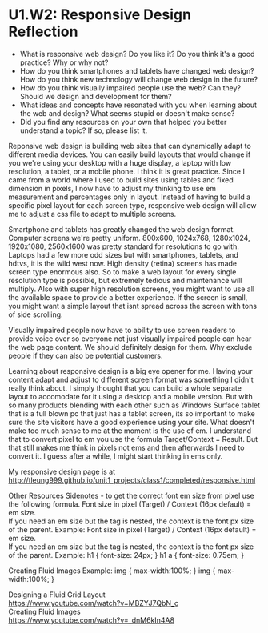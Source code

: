 # U1.W2: Responsive Design Reflection

* What is responsive web design? Do you like it?  Do you think it's a good practice? Why or why not?
* How do you think smartphones and tablets have changed web design? How do you think new technology will change web design in the future?
* How do you think visually impaired people use the web? Can they? Should we design and development for them?
* What ideas and concepts have resonated with you when learning about the web and design? What seems stupid or doesn't make sense?
* Did you find any resources on your own that helped you better understand a topic? If so, please list it.

Reponsive web design is building web sites that can dynamically adapt to different media devices.   You can easily build layouts that would change if you we're using your desktop with a huge display, a laptop with low resolution, a tablet, or a mobile phone.    I think it is great practice.  Since I came from a world where I used to build sites using tables and fixed dimension in pixels, I now have to adjust my thinking to use em measurement and percentages only in layout.   Instead of having to build a specific pixel layout for each screen type, responsive web design will allow me to adjust a css file to adapt to multiple screens.

Smartphone and tablets has greatly changed the web design format.    Computer screens we're pretty uniform.   800x600, 1024x768, 1280x1024, 1920x1080, 2560x1600 was pretty standard for resolutions to go with.   Laptops had a few more odd sizes but with smartphones, tablets, and hdtvs, it is the wild west now.   High density (retina) screens has made screen type enormous also.   So to make a web layout for every single resolution type is possible, but extremely tedious and maintenance will multiply.   Also with super high resolution screens, you might want to use all the available space to provide a better experience.   If the screen is small, you might want a simple layout that isnt spread across the screen with tons of side scrolling.   

Visually impaired people now have to ability to use screen readers to provide voice over so everyone not just visually impaired people can hear the web page content.   We should definitely design for them.  Why exclude people if they can also be potential customers.   

Learning about responsive design is a big eye opener for me. Having your content adapt and adjust to different screen format was something I didn't really think about.  I simply thought that you can build a whole separate layout to accomodate for it using a desktop and a mobile version.   But with so many products blending with each other such as Windows Surface tablet that is a full blown pc that just has a tablet screen, its so important to make sure the site visitors have a good experience using your site.   What doesn't make too much sense to me at the moment is the use of em.   I understand that to convert pixel to em you use the formula Target/Context = Result.   But that still makes me think in pixels not ems and then afterwards I need to convert it.  I guess after a while, I might start thinking in ems only.   

My responsive design page is at http://tleung999.github.io/unit1_projects/class1/completed/responsive.html

Other Resources
Sidenotes - to get the correct font em size from pixel use the following formula.
  Font size in pixel (Target) / Context (16px default) = em size.<br>
  If you need an em size but the tag is nested, the context is the font px size of the parent.
  Example:
	Font size in pixel (Target) / Context (16px default) = em size.<br>
	If you need an em size but the tag is nested, the context is the font px size of the parent.
	Example:
    h1   { font-size: 24px; }
    h1 a { font-size: 0.75em; }
    
  Creating Fluid Images
  Example:
    img {
      max-width:100%;
    }
  	img {
  	  max-width:100%;
	  }

  Designing a Fluid Grid Layout<br>
  https://www.youtube.com/watch?v=MBZYJ7QbN_c<br>
  Creating Fluid Images<br>
  https://www.youtube.com/watch?v=_dnM6kIn4A8
